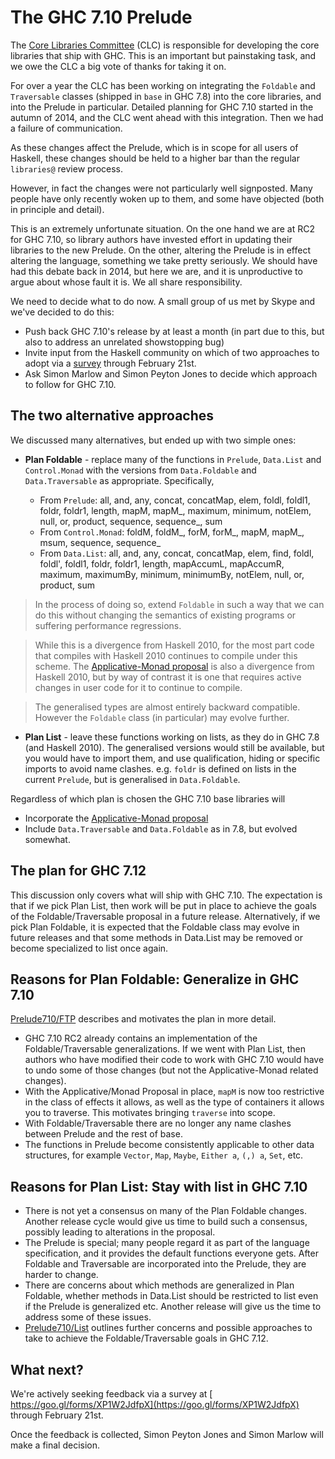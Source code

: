 # The GHC 7.10 Prelude



The [
Core Libraries Committee](https://wiki.haskell.org/Core_Libraries_Committee) (CLC) is responsible for developing the core libraries that ship with GHC.  This is an important but painstaking task, and we owe the CLC a big vote of thanks for taking it on.



For over a year the CLC has been working on integrating the `Foldable` and `Traversable` classes (shipped in `base` in GHC 7.8) into the core libraries, and into the Prelude in particular.  Detailed planning for GHC 7.10 started in the autumn of 2014, and the CLC went ahead with this integration.  Then we had a failure of communication.  



As these changes affect the Prelude, which is in scope for all users of Haskell, these changes should be held to a higher bar than the regular `libraries@` review process.



However, in fact the changes were not particularly well signposted.  Many people have only recently woken up to them, and some have objected (both in principle and detail).



This is an extremely unfortunate situation.  On the one hand we are at RC2 for GHC 7.10, so library authors have invested effort in updating their libraries to the new Prelude.  On the other, altering the Prelude is in effect altering the language, something we take pretty seriously.  We should have had this debate back in 2014, but here we are, and it is unproductive to argue about whose fault it is.  We all share responsibility.



We need to decide what to do now.  A small group of us met by Skype and we've decided to do this:


- Push back GHC 7.10's release by at least a month (in part due to this, but also to address an unrelated showstopping bug)
- Invite input from the Haskell community on which of two approaches to adopt via a [
  survey](https://goo.gl/forms/XP1W2JdfpX) through February 21st.
- Ask Simon Marlow and Simon Peyton Jones to decide which approach to follow for GHC 7.10.

## The two alternative approaches



We discussed many alternatives, but ended up with two simple ones:


- **Plan Foldable** - replace many of the functions in `Prelude`, `Data.List` and `Control.Monad` with the versions from `Data.Foldable` and `Data.Traversable` as appropriate.  Specifically, 

  - From `Prelude`: all, and, any, concat, concatMap, elem, foldl, foldl1, foldr, foldr1, length, mapM, mapM\_, maximum, minimum, notElem, null, or, product, sequence, sequence\_, sum
  - From `Control.Monad`: foldM, foldM\_, forM, forM\_, mapM, mapM\_, msum, sequence, sequence\_
  - From `Data.List`: all, and, any, concat, concatMap, elem, find, foldl, foldl', foldl1, foldr, foldr1, length, mapAccumL, mapAccumR, maximum, maximumBy, minimum, minimumBy, notElem, null, or, product, sum

>
>
> In the process of doing so, extend `Foldable` in such a way that we can do this without changing the semantics of existing programs or suffering performance regressions.
>
>

>
>
> While this is a divergence from Haskell 2010, for the most part code that compiles with Haskell 2010 continues to compile under this scheme. The [
> Applicative-Monad proposal](https://wiki.haskell.org/Functor-Applicative-Monad_Proposal) is also a divergence from Haskell 2010, but by way of contrast it is one that requires active changes in user code for it to continue to compile.
>
>

>
>
> The generalised types are almost entirely backward compatible.  However the `Foldable` class (in particular) may evolve further.
>
>

- **Plan List** - leave these functions working on lists, as they do in GHC 7.8 (and Haskell 2010).  The generalised versions would still be available, but you would have to import them, and use qualification, hiding or specific imports to avoid name clashes.  e.g. `foldr` is defined on lists in the current `Prelude`, but is generalised in `Data.Foldable`.


Regardless of which plan is chosen the GHC 7.10 base libraries will


- Incorporate the [
  Applicative-Monad proposal](https://wiki.haskell.org/Functor-Applicative-Monad_Proposal)
- Include `Data.Traversable` and `Data.Foldable` as in 7.8, but evolved somewhat. 

## The plan for GHC 7.12



This discussion only covers what will ship with GHC 7.10. The expectation is that if we pick Plan List, then work will be put in place to achieve the goals of the Foldable/Traversable proposal in a future release. Alternatively, if we pick Plan Foldable, it is expected that the Foldable class may evolve in future releases and that some methods in Data.List may be removed or become specialized to list once again. 


## Reasons for Plan Foldable: Generalize in GHC 7.10



[Prelude710/FTP](prelude710/ftp) describes and motivates the plan in more detail.


- GHC 7.10 RC2 already contains an implementation of the Foldable/Traversable generalizations. If we went with Plan List, then authors who have modified their code to work with GHC 7.10 would have to undo some of those changes (but not the Applicative-Monad related changes).
- With the Applicative/Monad Proposal in place, `mapM` is now too restrictive in the class of effects it allows, as well as the type of containers it allows you to traverse. This motivates bringing `traverse` into scope.
- With Foldable/Traversable there are no longer any name clashes between Prelude and the rest of base.
- The functions in Prelude become consistently applicable to other data structures, for example `Vector`, `Map`, `Maybe`, `Either a`, `(,) a`, `Set`, etc.

## Reasons for Plan List: Stay with list in GHC 7.10


- There is not yet a consensus on many of the Plan Foldable changes. Another release cycle would give us time to build such a consensus, possibly leading to alterations in the proposal.
- The Prelude is special; many people regard it as part of the language specification, and it provides the default functions everyone gets. After Foldable and Traversable are incorporated into the Prelude, they are harder to change.
- There are concerns about which methods are generalized in Plan Foldable, whether methods in Data.List should be restricted to list even if the Prelude is generalized etc. Another release will give us the time to address some of these issues.
- [Prelude710/List](prelude710/list) outlines further concerns and possible approaches to take to achieve the Foldable/Traversable goals in GHC 7.12.

## What next?



We're actively seeking feedback via a survey at [
https://goo.gl/forms/XP1W2JdfpX](https://goo.gl/forms/XP1W2JdfpX) through February 21st.



Once the feedback is collected, Simon Peyton Jones and Simon Marlow will make a final decision.


